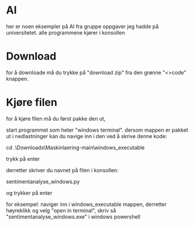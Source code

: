 # AI
her er noen eksempler på AI fra gruppe oppgaver jeg hadde på universitetet. alle programmene kjører i konsollen


# Download
for å downloade må du trykke på "download zip" fra den grønne "<>code" knappen.

# Kjøre filen
for å kjøre filen må du først pakke den ut,

start programmet som heter "windows terminal".
dersom mappen er pakket ut i nedlastninger kan du navige inn i den ved å skrive denne kode:

cd .\Downloads\Maskinlaering-main\windows_executable

trykk på enter

derretter skriver du navnet på filen i konsollen:

sentimentanalyse_windows.py

og trykker på enter

for eksempel:
naviger inn i windows_executable mappen, derretter høyreklikk og velg "open in terminal", skriv så "sentimentanalyse_windows.exe" i windows powershell
